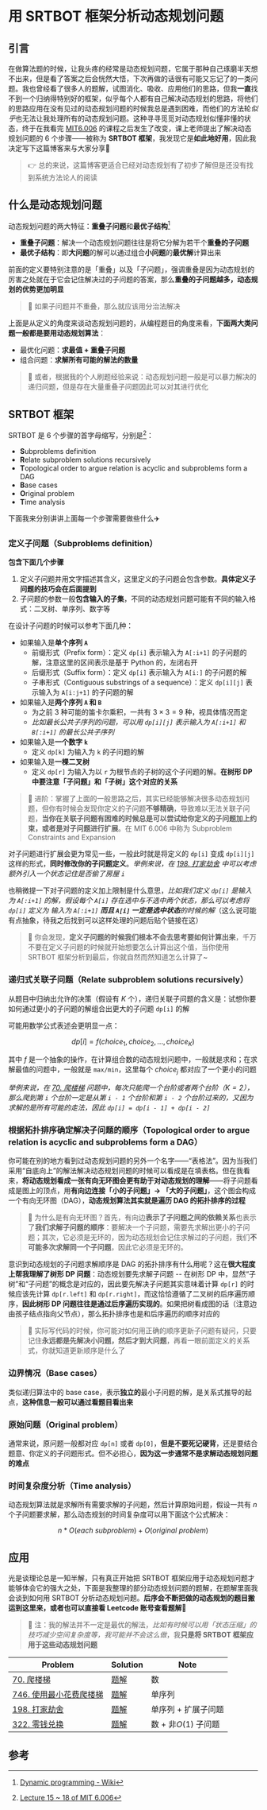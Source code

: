 # 用 SRTBOT 框架分析动态规划问题


## 引言

在做算法题的时候，让我头疼的经常是动态规划问题，它属于那种自己琢磨半天想不出来，但是看了答案之后会恍然大悟，下次再做的话很有可能又忘记了的一类问题。我也曾经看了很多人的题解，试图消化、吸收、应用他们的思路，但我**一直**找不到一个归纳得特别好的框架，似乎每个人都有自己解决动态规划的思路，将他们的思路应用在没有见过的动态规划问题的时候我总是遇到困难，而他们的方法轮*似乎*也无法让我处理所有的动态规划问题。这种寻寻觅觅对动态规划似懂非懂的状态，终于在我看完 [MIT6.006](https://ocw.mit.edu/courses/6-006-introduction-to-algorithms-spring-2020/) 的课程之后发生了改变，课上老师提出了解决动态规划问题的 6 个步骤——被称为 **SRTBOT 框架**，我发现它是**如此地好用**，因此我决定写下这篇博客来与大家分享🙌

> 👉 总的来说，这篇博客更适合已经对动态规划有了初步了解但是还没有找到系统方法论人的阅读

## 什么是动态规划问题
动态规划问题的两大特征：**重叠子问题**和**最优子结构**[^1]
- **重叠子问题**：解决一个动态规划问题往往是将它分解为若干个**重叠的子问题**
- **最优子结构**：即**大问题**的解可以通过组合**小问题**的**最优解**计算出来

前面的定义要特别注意的是「重叠」以及「子问题」，强调重叠是因为动态规划的厉害之处就在于它会记住解决过的子问题的答案，那么**重叠的子问题越多，动态规划的优势更加明显**

> 🤔️ 如果子问题并不重叠，那么就应该用分治法解决

上面是从定义的角度来谈动态规划问题的，从编程题目的角度来看，**下面两大类问题一般都是要用动态规划算法**：
- 最优化问题：**求最值 + 重叠子问题**
- 组合问题：**求解所有可能的解法的数量**

> 📒 或者，根据我的个人刷题经验来说：动态规划问题一般是可以暴力解决的递归问题，但是存在大量重叠子问题因此可以对其进行优化

## SRTBOT 框架

SRTBOT 是 6 个步骤的首字母缩写，分别是[^2]：
- **S**ubproblems definition
- **R**elate subproblem solutions recursively
- **T**opological order to argue relation is acyclic and subproblems form a DAG
- **B**ase cases
- **O**riginal problem
- **T**ime analysis

下面我来分别讲讲上面每一个步骤需要做些什么✈️

### 定义子问题（Subproblems definition）

**包含下面几个步骤**
1. 定义子问题并用文字描述其含义，这里定义的子问题会包含参数。**具体定义子问题的技巧会在后面提到**
2. 子问题的参数一般**包含输入的子集**，不同的动态规划问题可能有不同的输入格式：二叉树、单序列、数字等

在设计子问题的时候可以参考下面几种：
- 如果输入是**单个序列 `A`**
	- 前缀形式（Prefix form）：定义 `dp[i]` 表示输入为 `A[:i+1]` 的子问题的解，注意这里的区间表示是基于 Python 的，左闭右开
	- 后缀形式（Suffix form）：定义 `dp[i]` 表示输入为 `A[i:]` 的子问题的解
	- 子串形式（Contiguous substrings of a sequence）：定义 `dp[i][j]` 表示输入为 `A[i:j+1]` 的子问题的解
- 如果输入是**两个序列 `A` 和 `B`**
	- 为之前 3 种可能的笛卡尔乘积，一共有 $3\times 3=9$ 种，视具体情况而定
    - *比如最长公共子序列的问题，可以用 `dp[i][j]` 表示输入为 `A[:i+1]` 和 `B[:i+1]` 的最长公共子序列*
- 如果输入是**一个数字 `k`**
	- 定义 `dp[k]` 为输入为 `k` 的子问题的解
- 如果输入是**一棵二叉树**
    - 定义 `dp[r]` 为输入为以 `r` 为根节点的子树的这个子问题的解。**在树形 DP 中要注意「子问题」和「子树」这个对应的关系**

> 📒 进阶：掌握了上面的一般思路之后，其实已经能够解决很多动态规划问题，但你有时候会发现你定义的子问题**不够精确**，导致难以无法关联子问题，**当你在关联子问题有困难的时候总是可以尝试给你定义的子问题加上约束，或者是对子问题进行扩展**。在 MIT 6.006 中称为 Subproblem Constraints and Expansion

对子问题进行扩展会更为常见一些，一般此时就是将定义的 `dp[i]` 变成 `dp[i][j]` 这样的形式，**同时修改你的子问题定义**。*举例来说，在 [198. 打家劫舍](https://leetcode.cn/problems/house-robber/) 中可以考虑额外引入一个状态记住是否偷了房屋 `i`*

也稍微提一下对子问题的定义加上限制是什么意思，*比如我们定义 `dp[i]` 是输入为 `A[:i+1]` 的解，假设每个 `A[i]` 存在选中与不选中两个状态，那么可以考虑将 `dp[i]` 定义为 输入为 `A[:i+1]` **而且 `A[i]` 一定是选中状态**的时候的解*（这么说可能有点抽象，待我之后找到可以这样处理的问题后贴个链接在这）

> 📒 你会发现，**定义子问题的时候我们根本不会去思考要如何计算出来**，千万不要在定义子问题的时候就开始想要怎么计算出这个值，当你使用 SRTBOT 框架分析到最后，你就自然而然知道怎么计算了~


### 递归式关联子问题（Relate subproblem solutions recursively）

从题目中归纳出允许的决策（假设有 $K$ 个），递归关联子问题的含义是：试想你要如何通过更小的子问题的解组合出更大的子问题 `dp[i]` 的解

可能用数学公式表述会更明显一点：

$$
dp[i] = f(choice_1,choice_2, ..., choice_K)
$$

其中 $f$ 是一个抽象的操作，在计算组合数的动态规划问题中，一般就是求和；在求解最值的问题中，一般就是 `max/min`，这里每个 $choice_j$ 都对应了一个更小的问题

*举例来说，在 [70. 爬楼梯](https://leetcode.cn/problems/climbing-stairs/) 问题中，每次只能爬一个台阶或者两个台阶（$K=2$），那么爬到第 `i` 个台阶一定是从第 `i - 1` 个台阶和第 `i - 2` 个台阶过来的，又因为求解的是所有可能的走法，因此 `dp[i] = dp[i - 1] + dp[i - 2]`*


### 根据拓扑排序确定解决子问题的顺序（Topological order to argue relation is acyclic and subproblems form a DAG）

你可能在别的地方看到过动态规划问题的另外一个名字——“表格法”。因为当我们采用“自底向上”的解法解决动态规划问题的时候可以看成是在填表格。但在我看来，**将动态规划看成一张有向无环图会更有助于对动态规划的理解**——将子问题看成是图上的顶点，用**有向边连接「小的子问题」-> 「大的子问题」**，这个图会构成一个有向无环图（DAG），**动态规划算法其实就是遍历 DAG 的拓扑排序的过程**

> 🤔️ 为什么是有向无环图？首先，有向边**表示了子问题之间的依赖关系**也表示了**我们求解子问题的顺序**：要解决一个子问题，需要先求解出更小的子问题；其次，它必须是无环的，因为动态规划会记住求解过的子问题，我们**不可能多次求解同一个子问题**，因此它必须是无环的。

意识到动态规划的子问题求解顺序是 DAG 的拓扑排序有什么用呢？这在**很大程度上帮我理解了树形 DP 问题**：动态规划要先求解子问题 -- 在树形 DP 中，显然“子树”和“子问题”的概念是对应的，因此要先解决子问题其实意味着计算 `dp[r]` 的时候应该先计算 `dp[r.left]` 和 `dp[r.right]`，而这恰恰遵循了二叉树的后序遍历顺序，**因此树形 DP 问题往往是通过后序遍历实现的**。如果把树看成图的话（注意边由孩子结点指向父节点），那么拓扑排序也是和后序遍历的顺序对应的

> 🤔️ 实际写代码的时候，你可能对如何用正确的顺序更新子问题有疑问，只要记住**永远都是先解决小问题，然后才到大问题**，再看一眼前面定义的关系式，你就知道更新顺序是什么了

### 边界情况（Base cases）

类似递归算法中的 base case，表示**独立的**最小子问题的解，是关系式推导的起点，**这种信息一般可以通过看题目看出来**

### 原始问题（Original problem）

通常来说，原问题一般都对应 `dp[n]` 或者 `dp[0]`，**但是不要死记硬背**，还是要结合题意、你定义的子问题形式。但不必担心，**因为这一步通常不是求解动态规划问题的难点**

### 时间复杂度分析（Time analysis）

动态规划算法就是求解所有需要求解的子问题，然后计算原始问题，假设一共有 $n$ 个子问题要求解，那么动态规划的时间复杂度可以用下面这个公式解决：

$$
n * O(each\ subproblem) + O(original\ problem)
$$


## 应用

光是谈理论总是一知半解，只有真正开始把 SRTBOT 框架应用于动态规划问题才能够体会它的强大之处，下面是我整理的部分动态规划问题的题解，在题解里面我会谈到如何用 SRTBOT 分析动态规划问题。**后序会不断把做的动态规划的题目搬运到这里来，或者也可以直接看 Leetcode 账号查看题解👻**

> 📒 注：我的解法并不一定是最优的解法，*比如有时候可以用「状态压缩」的技巧减少空间复杂度等，我可能并不会这么做*，我**只是将 SRTBOT 框架应用于这些动态规划问题**

| Problem                                                                                                           | Solution                                                                                                              | Note                 |
| ----------------------------------------------------------------------------------------------------------------- | --------------------------------------------------------------------------------------------------------------------- | -------------------- |
| [70. 爬楼梯](https://leetcode.cn/problems/climbing-stairs/)                                                       | [题解](https://leetcode.cn/problems/climbing-stairs/solution/srtbot-kuang-jia-jie-jue-dong-tai-gui-hu-1vo5/)          | 数                   |
| [746. 使用最小花费爬楼梯](https://leetcode.cn/problems/min-cost-climbing-stairs/)                                 | [题解](https://leetcode.cn/problems/min-cost-climbing-stairs/solution/yong-srtbot-kuang-jia-jie-jue-dong-tai-g-imb0/) | 单序列               |
| [198. 打家劫舍](https://leetcode.cn/problems/house-robber/)                                                       | [题解](https://leetcode.cn/problems/house-robber/solution/yong-srtbot-kuang-jia-jie-jue-dong-tai-g-cdib/)             | 单序列 + 扩展子问题  |
| [322. 零钱兑换](https://leetcode.cn/problems/coin-change/solution/yong-srtbot-kuang-jia-jie-jue-dong-tai-g-2c9s/) | [题解](https://leetcode.cn/problems/coin-change/solution/yong-srtbot-kuang-jia-jie-jue-dong-tai-g-2c9s/)              | 数 + 非$O(1)$ 子问题 |


## 参考

[^1]: [Dynamic programming - Wiki](https://en.wikipedia.org/wiki/Dynamic_programming)

[^2]: [Lecture 15 ~ 18 of MIT 6.006](https://ocw.mit.edu/courses/6-006-introduction-to-algorithms-spring-2020/video_galleries/lecture-videos/)

